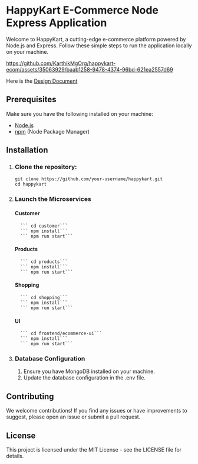 # HappyKart E-Commerce Node Express Application

Welcome to HappyKart, a cutting-edge e-commerce platform powered by Node.js and Express. Follow these simple steps to run the application locally on your machine.

https://github.com/KarthikMgOrg/happykart-ecom/assets/35063929/baab1258-9478-4374-96bd-621ea2557d69



Here is the [Design Document](https://docs.google.com/document/d/13T2Ht091cAIbXjRhRk0eOGtR7Fdfyk7c5S8DmN3gBFc/edit)

## Prerequisites

Make sure you have the following installed on your machine:

- [Node.js](https://nodejs.org/)
- [npm](https://www.npmjs.com/) (Node Package Manager)

## Installation

1. ### Clone the repository:

   ```
   git clone https://github.com/your-username/happykart.git
   cd happykart
   ```
2. ### Launch the Microservices
   
      #### Customer
         ``` cd customer```
         ``` npm install```
         ``` npm run start```
      #### Products
         ``` cd products```
         ``` npm install```
         ``` npm run start```
      #### Shopping
         ``` cd shopping```
         ``` npm install```
         ``` npm run start```
      #### UI
         ``` cd frontend/ecommerce-ui```
         ``` npm install```
         ``` npm run start```
   
3. ### Database Configuration
   1. Ensure you have MongoDB installed on your machine.
   2. Update the database configuration in the .env file.

## Contributing
We welcome contributions! If you find any issues or have improvements to suggest, please open an issue or submit a pull request.

## License
This project is licensed under the MIT License - see the LICENSE file for details.

